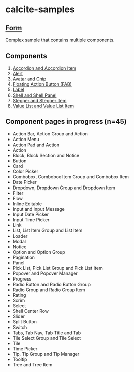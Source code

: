 # calcite-samples
## [Form](0-form.html)
Complex sample that contains multiple components.
## Components

1. [Accordion and Accordion Item](accordion.html)  
2. [Alert](alert.html)  
3. [Avatar and Chip](avatar.html)
4. [Floating Action Button (FAB)](fab.html)
5. [Label](label.html)
6. [Shell and Shell Panel](shell.html)
7. [Stepper and Stepper Item](stepper.html)  
8. [Value List and Value List Item](value-list.html)

## Component pages in progress (n=45)
- Action Bar, Action Group and Action
- Action Menu
- Action Pad and Action
- Action
- Block, Block Section and Notice
- Button
- Card
- Color Picker
- Combobox, Combobox Item Group and Combobox Item
- Date Picker
- Dropdown, Dropdown Group and Dropdown Item
- Filter
- Flow
- Inline Editable
- Input and Input Message
- Input Date Picker
- Input Time Picker
- Link
- List, List Item Group and List Item
- Loader
- Modal
- Notice
- Option and Option Group
- Pagination
- Panel
- Pick List, Pick List Group and Pick List Item
- Popover and Popover Manager
- Progress
- Radio Button and Radio Button Group
- Radio Group and Radio Group Item
- Rating
- Scrim
- Select
- Shell Center Row
- Slider
- Split Button
- Switch
- Tabs, Tab Nav, Tab Title and Tab
- Tile Select Group and Tile Select
- Tile
- Time Picker
- Tip, Tip Group and Tip Manager
- Tooltip
- Tree and Tree Item